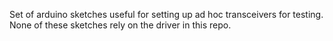 
Set of arduino sketches useful for setting up ad hoc transceivers for testing.
None of these sketches rely on the driver in this repo.